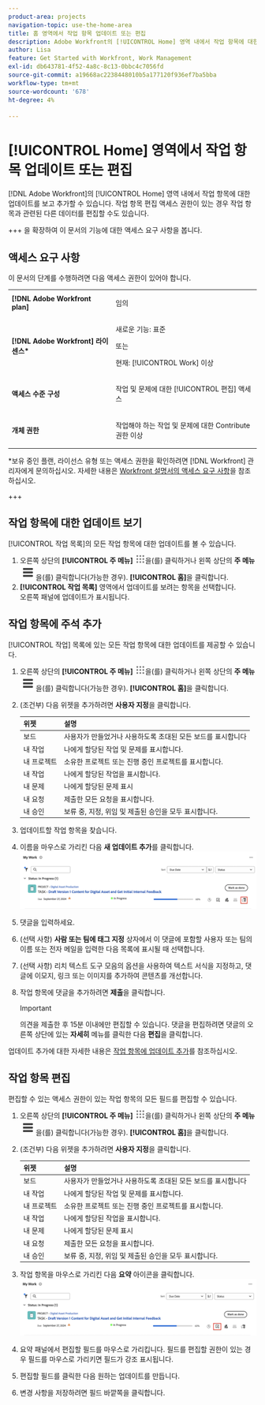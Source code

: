 ```yaml
---
product-area: projects
navigation-topic: use-the-home-area
title: 홈 영역에서 작업 항목 업데이트 또는 편집
description: Adobe Workfront의 [!UICONTROL Home] 영역 내에서 작업 항목에 대한 업데이트를 보고 추가할 수 있습니다. 작업 항목 편집 액세스 권한이 있는 경우 작업 항목과 관련된 다른 데이터를 편집할 수도 있습니다.
author: Lisa
feature: Get Started with Workfront, Work Management
exl-id: db643781-4f52-4a8c-8c13-0bbc4c7056fd
source-git-commit: a19668ac2238448010b5a177120f936ef7ba5bba
workflow-type: tm+mt
source-wordcount: '678'
ht-degree: 4%

---
```


# [!UICONTROL Home] 영역에서 작업 항목 업데이트 또는 편집

<!--Audited: April 2024-->

[!DNL Adobe Workfront]의 [!UICONTROL Home] 영역 내에서 작업 항목에 대한 업데이트를 보고 추가할 수 있습니다. 작업 항목 편집 액세스 권한이 있는 경우 작업 항목과 관련된 다른 데이터를 편집할 수도 있습니다.

+++ 을 확장하여 이 문서의 기능에 대한 액세스 요구 사항을 봅니다.

## 액세스 요구 사항

이 문서의 단계를 수행하려면 다음 액세스 권한이 있어야 합니다.

<table style="table-layout:auto"> 
 <col> 
 </col> 
 <col> 
 </col> 
 <tbody> 
  <tr> 
   <td role="rowheader"><strong>[!DNL Adobe Workfront plan]</strong></td> 
   <td> <p>임의</p> </td> 
  </tr> 
  <tr> 
   <td role="rowheader"><strong>[!DNL Adobe Workfront] 라이센스*</strong></td> 
   <td> <p>새로운 기능: 표준</p>
   또는

<p>현재: [!UICONTROL Work] 이상</p> </td> 
  </tr> 
  <tr> 
   <td role="rowheader"><strong>액세스 수준 구성</strong></td> 
   <td> <p>작업 및 문제에 대한 [!UICONTROL 편집] 액세스</p> </td> 
  </tr> 
  <tr> 
   <td role="rowheader"><strong>개체 권한</strong></td> 
   <td> <p>작업해야 하는 작업 및 문제에 대한 Contribute 권한 이상</p> </td> 
  </tr> 
 </tbody> 
</table>

*보유 중인 플랜, 라이선스 유형 또는 액세스 권한을 확인하려면 [!DNL Workfront] 관리자에게 문의하십시오. 자세한 내용은 [Workfront 설명서의 액세스 요구 사항](/help/quicksilver/administration-and-setup/add-users/access-levels-and-object-permissions/access-level-requirements-in-documentation.md)을 참조하십시오.

+++

## 작업 항목에 대한 업데이트 보기

[!UICONTROL 작업 목록]의 모든 작업 항목에 대한 업데이트를 볼 수 있습니다.

1. 오른쪽 상단의 **[!UICONTROL 주 메뉴]** ![](assets/main-menu-icon.png)을(를) 클릭하거나 왼쪽 상단의 **주 메뉴** ![](assets/lines-main-menu.png)을(를) 클릭합니다(가능한 경우). **[!UICONTROL 홈]**&#x200B;을 클릭합니다.
1. **[!UICONTROL 작업 목록]** 영역에서 업데이트를 보려는 항목을 선택합니다.\
   오른쪽 패널에 업데이트가 표시됩니다.



## 작업 항목에 주석 추가

[!UICONTROL 작업] 목록에 있는 모든 작업 항목에 대한 업데이트를 제공할 수 있습니다.

1. 오른쪽 상단의 **[!UICONTROL 주 메뉴]** ![](assets/main-menu-icon.png)을(를) 클릭하거나 왼쪽 상단의 **주 메뉴** ![](assets/lines-main-menu.png)을(를) 클릭합니다(가능한 경우). **[!UICONTROL 홈]**&#x200B;을 클릭합니다.
1. (조건부) 다음 위젯을 추가하려면 **사용자 지정**&#x200B;을 클릭합니다.

   | 위젯 | 설명 |
   |--------------|---------------------------------------------------------------------------------------------------|
   | 보드 | 사용자가 만들었거나 사용하도록 초대된 모든 보드를 표시합니다 |
   | 내 작업 | 나에게 할당된 작업 및 문제를 표시합니다. |
   | 내 프로젝트 | 소유한 프로젝트 또는 진행 중인 프로젝트를 표시합니다. |
   | 내 작업 | 나에게 할당된 작업을 표시합니다. |
   | 내 문제 | 나에게 할당된 문제 표시 |
   | 내 요청 | 제출한 모든 요청을 표시합니다. |
   | 내 승인 | 보류 중, 지정, 위임 및 제출된 승인을 모두 표시합니다. |

1. 업데이트할 작업 항목을 찾습니다.
1. 이름을 마우스로 가리킨 다음 **새 업데이트 추가**를 클릭합니다.
   ![](assets/add-update-on-widget.png)
1. 댓글을 입력하세요.
1. (선택 사항) **사람 또는 팀에 태그 지정** 상자에서 이 댓글에 포함할 사용자 또는 팀의 이름 또는 전자 메일을 입력한 다음 목록에 표시될 때 선택합니다.
1. (선택 사항) 리치 텍스트 도구 모음의 옵션을 사용하여 텍스트 서식을 지정하고, 댓글에 이모지, 링크 또는 이미지를 추가하여 콘텐츠를 개선합니다.
1. 작업 항목에 댓글을 추가하려면 **제출**&#x200B;을 클릭합니다.

   >[!IMPORTANT]
   >
   >의견을 제출한 후 15분 이내에만 편집할 수 있습니다. 댓글을 편집하려면 댓글의 오른쪽 상단에 있는 **자세히** 메뉴를 클릭한 다음 **편집**&#x200B;을 클릭합니다.

업데이트 추가에 대한 자세한 내용은 [작업 항목에 업데이트 추가](/help/quicksilver/workfront-basics/updating-work-items-and-viewing-updates/update-work.md)를 참조하십시오.

## 작업 항목 편집

편집할 수 있는 액세스 권한이 있는 작업 항목의 모든 필드를 편집할 수 있습니다.

1. 오른쪽 상단의 **[!UICONTROL 주 메뉴]** ![](assets/main-menu-icon.png)을(를) 클릭하거나 왼쪽 상단의 **주 메뉴** ![](assets/lines-main-menu.png)을(를) 클릭합니다(가능한 경우). **[!UICONTROL 홈]**&#x200B;을 클릭합니다.
1. (조건부) 다음 위젯을 추가하려면 **사용자 지정**&#x200B;을 클릭합니다.

   | 위젯 | 설명 |
   |--------------|---------------------------------------------------------------------------------------------------|
   | 보드 | 사용자가 만들었거나 사용하도록 초대된 모든 보드를 표시합니다 |
   | 내 작업 | 나에게 할당된 작업 및 문제를 표시합니다. |
   | 내 프로젝트 | 소유한 프로젝트 또는 진행 중인 프로젝트를 표시합니다. |
   | 내 작업 | 나에게 할당된 작업을 표시합니다. |
   | 내 문제 | 나에게 할당된 문제 표시 |
   | 내 요청 | 제출한 모든 요청을 표시합니다. |
   | 내 승인 | 보류 중, 지정, 위임 및 제출된 승인을 모두 표시합니다. |

1. 작업 항목을 마우스로 가리킨 다음 **요약** 아이콘을 클릭합니다.
   ![](assets/open-summary-new-home.png)

1. 요약 패널에서 편집할 필드를 마우스로 가리킵니다.
필드를 편집할 권한이 있는 경우 필드를 마우스로 가리키면 필드가 강조 표시됩니다.
1. 편집할 필드를 클릭한 다음 원하는 업데이트를 만듭니다.
1. 변경 사항을 저장하려면 필드 바깥쪽을 클릭합니다.
